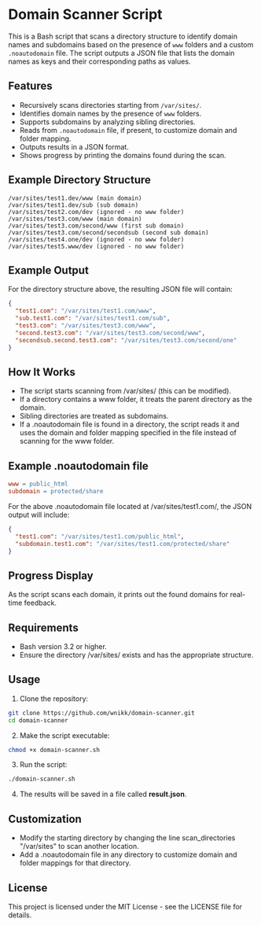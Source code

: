 # Domain Scanner Script

This is a Bash script that scans a directory structure to identify domain names and subdomains based on the presence of `www` folders and a custom `.noautodomain` file. The script outputs a JSON file that lists the domain names as keys and their corresponding paths as values.

## Features

- Recursively scans directories starting from `/var/sites/`.
- Identifies domain names by the presence of `www` folders.
- Supports subdomains by analyzing sibling directories.
- Reads from `.noautodomain` file, if present, to customize domain and folder mapping.
- Outputs results in a JSON format.
- Shows progress by printing the domains found during the scan.

## Example Directory Structure
    /var/sites/test1.dev/www (main domain)
    /var/sites/test1.dev/sub (sub domain)
    /var/sites/test2.com/dev (ignored - no www folder)
    /var/sites/test3.com/www (main domain)
    /var/sites/test3.com/second/www (first sub domain)
    /var/sites/test3.com/second/secondsub (second sub domain)
    /var/sites/test4.one/dev (ignored - no www folder)
    /var/sites/test5.www/dev (ignored - no www folder)

## Example Output

For the directory structure above, the resulting JSON file will contain:
```json
{
  "test1.com": "/var/sites/test1.com/www",
  "sub.test1.com": "/var/sites/test1.com/sub",
  "test3.com": "/var/sites/test3.com/www",
  "second.test3.com": "/var/sites/test3.com/second/www",
  "secondsub.second.test3.com": "/var/sites/test3.com/second/one"
}
```

## How It Works
- The script starts scanning from /var/sites/ (this can be modified).
- If a directory contains a www folder, it treats the parent directory as the domain.
- Sibling directories are treated as subdomains.
- If a .noautodomain file is found in a directory, the script reads it and uses the domain and folder mapping specified in the file instead of scanning for the www folder.

## Example .noautodomain file
```makefile
www = public_html
subdomain = protected/share
```
For the above .noautodomain file located at /var/sites/test1.com/, the JSON output will include:
```json
{
  "test1.com": "/var/sites/test1.com/public_html",
  "subdomain.test1.com": "/var/sites/test1.com/protected/share"
}
```
## Progress Display
As the script scans each domain, it prints out the found domains for real-time feedback.

## Requirements
- Bash version 3.2 or higher.
- Ensure the directory /var/sites/ exists and has the appropriate structure.

## Usage
1. Clone the repository:
```bash
git clone https://github.com/wnikk/domain-scanner.git
cd domain-scanner
```
2. Make the script executable:
```bash
chmod +x domain-scanner.sh
```
3. Run the script:
```bash
./domain-scanner.sh
```
4. The results will be saved in a file called **result.json**.

## Customization
- Modify the starting directory by changing the line scan_directories "/var/sites" to scan another location.
- Add a .noautodomain file in any directory to customize domain and folder mappings for that directory.

## License
This project is licensed under the MIT License - see the LICENSE file for details.
